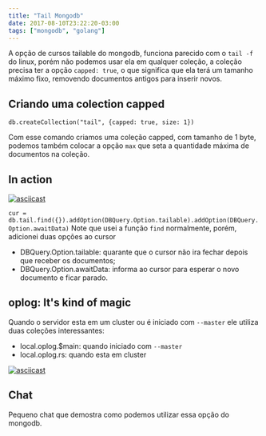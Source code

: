 ```yaml
---
title: "Tail Mongodb"
date: 2017-08-10T23:22:20-03:00
tags: ["mongodb", "golang"]
---
```


A opção de cursos tailable do mongodb, funciona parecido com o ```tail -f``` do linux, porém não
podemos usar ela em qualquer coleção, a coleção precisa ter a opção ```capped: true```, o que
significa que ela terá um tamanho máximo fixo, removendo documentos antigos para inserir novos.

<!--more-->

## Criando uma colection capped

``` db.createCollection("tail", {capped: true, size: 1}) ```

Com esse comando criamos uma coleção capped, com tamanho de 1 byte, podemos também colocar a
opção ```max``` que seta a quantidade máxima de documentos na coleção.

## In action
[![asciicast](https://asciinema.org/a/132761.png)](https://asciinema.org/a/132761)

``` cur = db.tail.find({}).addOption(DBQuery.Option.tailable).addOption(DBQuery.Option.awaitData) ```
Note que usei a função ```find``` normalmente, porém, adicionei duas opções ao cursor

* DBQuery.Option.tailable: quarante que o cursor não ira fechar depois que receber os documentos;
* DBQuery.Option.awaitData: informa ao cursor para esperar o novo documento e ficar parado.

## oplog: It's kind of magic
Quando o servidor esta em um cluster ou é iniciado com ```--master``` ele utiliza duas coleções interessantes:

* local.oplog.$main: quando iniciado com  ```--master```
* local.oplog.rs: quando esta em cluster

[![asciicast](https://asciinema.org/a/132775.png)](https://asciinema.org/a/132775)

## Chat

Pequeno chat que demostra como podemos utilizar essa opção do mongodb.

<script src="https://gist.github.com/darkSasori/c4918f4d5d84464ce4438df5cf641200.js"></script>

